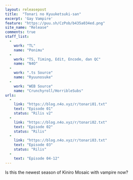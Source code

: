 ```yaml
---
layout: releasepost
title:  "Tonari no Kyuuketsuki-san"
excerpt: 'Gay Vampire'
feature: "https://puu.sh/CzPob/b435a034ed.png"
site_name: "Release"
comments: true
staff_list:
  - 
    work: "TL"
    name: "Ponimu"
  - 
    work: "TS, Timing, Edit, Encode, dan QC"
    name: "N4O"
  - 
    work: ".ts Source"
    name: "Ryuunosuke"
  - 
    work: "WEB Source"
    name: "Crunchyroll/HorribleSubs"
urls:
  - 
    link: "https://blog.n4o.xyz/r/tonari01.txt"
    text: "Episode 01"
    status: "Rilis v2"
  - 
    link: "https://blog.n4o.xyz/r/tonari02.txt"
    text: "Episode 02"
    status: "Rilis"
  -
    link: "https://blog.n4o.xyz/r/tonari03.txt"
    text: "Episode 03"
    status: "Rilis"
  - 
    text: "Episode 04-12"
---
```

Is this the newest season of Kiniro Mosaic with vampire now?